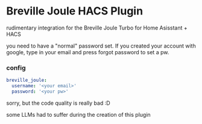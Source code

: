 # Breville Joule HACS Plugin
rudimentary integration for the Breville Joule Turbo for Home Asisstant + HACS

you need to have a "normal" password set. If you created your account with google, type in your email and press forgot password to set a pw.

### config
```yaml
breville_joule:
  username: '<your email>'
  password: '<your pw>'
```

sorry, but the code quality is really bad :D

some LLMs had to suffer during the creation of this plugin
